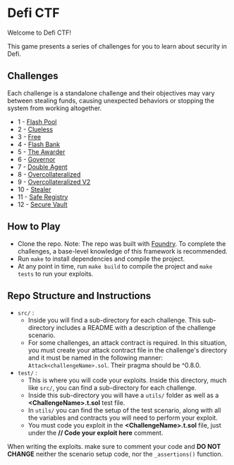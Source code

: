 # Defi CTF

Welcome to Defi CTF!

This game presents a series of challenges for you to learn about security in Defi.

## Challenges

Each challenge is a standalone challenge and their objectives may vary between stealing funds, causing unexpected behaviors or stopping the system from working altogether.

 * 1 - [Flash Pool](src/src-default/flashpool/)
 * 2 - [Clueless](src/src-default/clueless/)
 * 3 - [Free](src/src-default/free/)
 * 4 - [Flash Bank](src/src-default/flash-bank/)
 * 5 - [The Awarder](src/src-default/the-awarder)
 * 6 - [Governor](src/src-default/governor/)
 * 7 - [Double Agent](src/src-default/doubleAgent)
 * 8 - [Overcollateralized](src/src-default/overcollateralized/)
 * 9 - [Overcollateralized V2](src/src-0_6_x/overcollateralized-v2/)
 * 10 - [Stealer](src/src-default/stealer/)
 * 11 - [Safe Registry](src/src-default/safeRegistry/)
 * 12 - [Secure Vault](src/src-default/secure-vault/)

## How to Play

 * Clone the repo. Note: The repo was built with [Foundry](https://book.getfoundry.sh/). To complete the challenges, a base-level knowledge of this framework is recommended.
 * Run ```make``` to install dependencies and compile the project.
 * At any point in time, run ```make build``` to compile the project and ```make tests``` to run your exploits.

## Repo Structure and Instructions
 * ```src/``` :
    * Inside you will find a sub-directory for each challenge. This sub-directory includes a README with a description of the challenge scenario.
    * For some challenges, an attack contract is required. In this situation, you must create your attack contract file in the challenge's directory and it must be named in the following manner: ```Attack<challengeName>.sol```. Their pragma should be ^0.8.0.
 * ```test/``` :
    * This is where you will code your exploits. Inside this directory, much like ```src/```, you can find a sub-directory for each challenge.
    * Inside this sub-directory you will have a ```utils/``` folder as well as a **\<ChallengeName>.t.sol** test file.
    * In ```utils/``` you can find the setup of the test scenario, along with all the variables and contracts you will need to perform your exploit.
    * You must code you exploit in the **\<ChallengeName>.t.sol** file, just under the **// Code your exploit here** comment.

When writing the exploits. make sure to comment your code and **DO NOT CHANGE** neither the scenario setup code, nor the ```_assertions()``` function.
